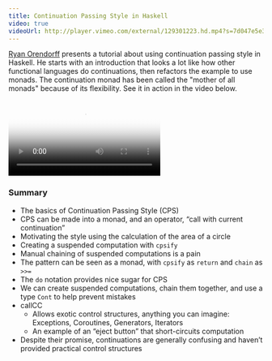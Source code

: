 ```yaml
---
title: Continuation Passing Style in Haskell
video: true
videoUrl: http://player.vimeo.com/external/129301223.hd.mp4?s=7d047e5e32eb41d71cfad82086ee188f
---
```


[Ryan Orendorff](https://github.com/rdodesigns) presents a tutorial
about using continuation passing style in Haskell. He starts with
an introduction that looks a lot like how other functional languages
do continuations, then refactors the example to use monads. The
continuation monad has been called the "mother of all monads" because
of its flexibility. See it in action in the video below.

<video poster="https://i.vimeocdn.com/video/520812183.jpg?mw=700"
       class="video-js vjs-default-skin" controls preload="auto">
  <source src="http://player.vimeo.com/external/129301223.hd.mp4?s=7d047e5e32eb41d71cfad82086ee188f" type="video/mp4">
</video>

### Summary

* The basics of Continuation Passing Style (CPS)
* CPS can be made into a monad, and an operator, “call with current
  continuation”
* Motivating the style using the calculation of the area of a circle
* Creating a suspended computation with `cpsify`
* Manual chaining of suspended computations is a pain
* The pattern can be seen as a monad, with `cpsify` as `return` and
  `chain` as `>>=`
* The `do` notation provides nice sugar for CPS
* We can create suspended computations, chain them together, and
  use a type `Cont` to help prevent mistakes
* callCC
    - Allows exotic control structures, anything you can imagine:
      Exceptions, Coroutines, Generators, Iterators
    - An example of an “eject button” that short-circuits computation
* Despite their promise, continuations are generally confusing and
  haven’t provided practical control structures

